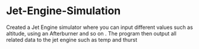 # Jet-Engine-Simulation
Created a Jet Engine simulator where you can input different values such as altitude, using an Afterburner and so on . The program then output all related data to the jet engine such as temp and thurst
